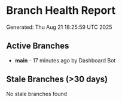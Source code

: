 # Branch Health Report
Generated: Thu Aug 21 18:25:59 UTC 2025

## Active Branches
- **main** - 17 minutes ago by Dashboard Bot

## Stale Branches (>30 days)
No stale branches found
